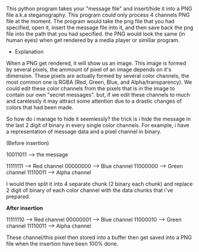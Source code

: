This python program takes your "message file" and insert/hide it into a PNG file a.k.a steganography.
This program could only process 4 channels PNG file at the moment. The program would take the png file 
that you had specified, open it, insert the message file into it, and then save back the png file into
the path that you had specified. the PNG would look the same (in human eyes) when get rendered by a 
media player or similiar program.

- Explanation

When a PNG get rendered, it will show us an image. This image is formed by several pixels, the ammount
of pixel of an image depends on it's dimension. These pixels are actually formed by several color channels,
the most common one is RGBA (Red, Green, Blue, and Alpha/transparency). We could edit these color channels
from the pixels that is in the image to contain our own "secret messages". but, if we edit these channels to much
and carelessly it may attract some attention due to a drastic changes of colors that had been made. 

So how do i manage to hide it seemlessly? the trick is i hide the message in the last 2 digit of binary
in every single color channels. For example, i have a representation of message data and a pixel channel in binary.

(Before insertion)

10011011 --> the message

11111111 --> Red channel
00000000 --> Blue channel
11000000 --> Green channel
11110011 --> Alpha channel

I would then split it into 4 separate chunk (2 binary each chunk) and replace 2 digit of binary of each
color channel with the data chunks that i've prepared.

**After insertion**

11111110 --> Red channel
00000001 --> Blue channel
11000010 --> Green channel
11110011 --> Alpha channel

These channel/this pixel then stored into a buffer then get saved into a PNG file when the insertion have been
100% done.
